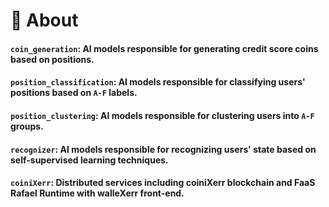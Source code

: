 

# 📙 About

#### `coin_generation`: AI models responsible for generating credit score coins based on positions.

#### `position_classification`: AI models responsible for classifying users' positions based on `A-F` labels.

#### `position_clustering`: AI models responsible for clustering users into `A-F` groups.

#### `recognizer`: AI models responsible for recognizing users' state based on self-supervised learning techniques.

#### `coiniXerr`: Distributed services including coiniXerr blockchain and FaaS Rafael Runtime with walleXerr front-end.
